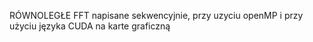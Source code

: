 RÓWNOLEGŁE
FFT napisane sekwencyjnie, przy uzyciu openMP i przy użyciu języka CUDA na karte graficzną
